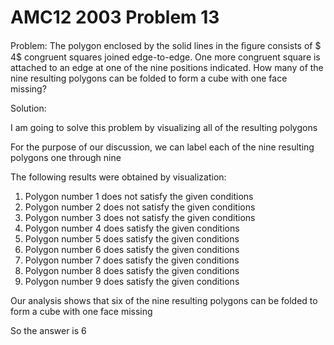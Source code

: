 # AMC12 2003 Problem 13

Problem: The polygon enclosed by the solid lines in the ﬁgure consists of $ 4$ congruent squares joined edge-to-edge. One more congruent square is attached to an edge at one of the nine positions indicated. How many of the nine resulting polygons can be folded to form a cube with one face missing?

Solution:

I am going to solve this problem by visualizing all of the resulting polygons

For the purpose of our discussion, we can label each of the nine resulting polygons one through nine

The following results were obtained by visualization:

1. Polygon number 1 does not satisfy the given conditions
2. Polygon number 2 does not satisfy the given conditions
3. Polygon number 3 does not satisfy the given conditions
4. Polygon number 4 does satisfy the given conditions
5. Polygon number 5 does satisfy the given conditions
6. Polygon number 6 does satisfy the given conditions
7. Polygon number 7 does satisfy the given conditions
8. Polygon number 8 does satisfy the given conditions
9. Polygon number 9 does satisfy the given conditions

Our analysis shows that six of the nine resulting polygons can be folded to form a cube with one face missing

So the answer is 6
